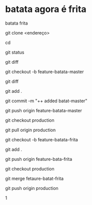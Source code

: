 # batata agora é frita
batata frita


git clone <endereço>

cd <nomedorepositorio>

git status

git diff

git checkout -b feature-batata-master

git diff

git add .

git commit -m "++ added batat-master"


git push origin feature-batata-master


git checkout production

git pull origin production

git checkout -b feature-batata-frita

git add .

git push origin feature-bata-frita

git checkout production

git merge fetaure-batat-frita

git push origin production

1